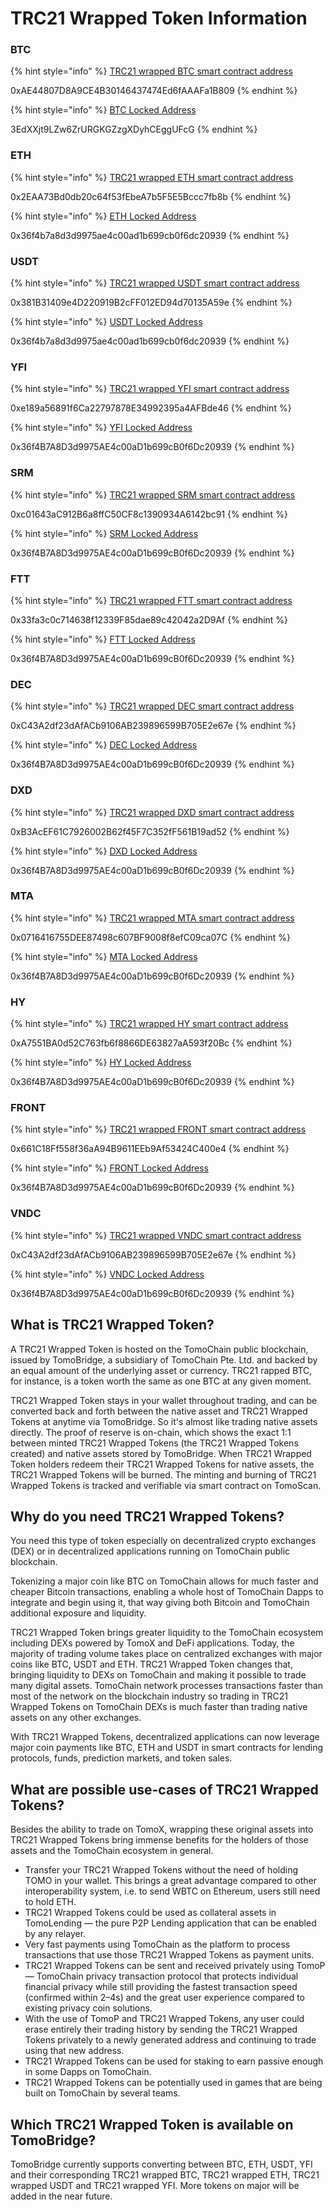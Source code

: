 # TRC21 Wrapped Token Information

### BTC

{% hint style="info" %}
[TRC21 wrapped BTC smart contract address](https://scan.tomochain.com/tokens/0xae44807d8a9ce4b30146437474ed6faaafa1b809) 

0xAE44807D8A9CE4B30146437474Ed6fAAAFa1B809
{% endhint %}

{% hint style="info" %}
[BTC Locked Address](https://www.blockchain.com/btc/address/3EdXXjt9LZw6ZrURGKGZzgXDyhCEggUFcG)

3EdXXjt9LZw6ZrURGKGZzgXDyhCEggUFcG
{% endhint %}

### ETH

{% hint style="info" %}
[TRC21 wrapped ETH smart contract address](https://scan.tomochain.com/tokens/0x2eaa73bd0db20c64f53febea7b5f5e5bccc7fb8b)

0x2EAA73Bd0db20c64f53fEbeA7b5F5E5Bccc7fb8b
{% endhint %}

{% hint style="info" %}
[ ETH Locked Address](https://etherscan.io/address/0x36f4b7a8d3d9975ae4c00ad1b699cb0f6dc20939)

0x36f4b7a8d3d9975ae4c00ad1b699cb0f6dc20939
{% endhint %}

### USDT

{% hint style="info" %}
[TRC21 wrapped USDT smart contract address](https://scan.tomochain.com/tokens/0x381b31409e4d220919b2cff012ed94d70135a59e)

0x381B31409e4D220919B2cFF012ED94d70135A59e
{% endhint %}

{% hint style="info" %}
[USDT Locked Address](https://etherscan.io/address/0x36f4b7a8d3d9975ae4c00ad1b699cb0f6dc20939)

0x36f4b7a8d3d9975ae4c00ad1b699cb0f6dc20939
{% endhint %}

### YFI

{% hint style="info" %}
[TRC21 wrapped YFI smart contract address](https://scan.tomochain.com/tokens/0xe189a56891f6ca22797878e34992395a4afbde46)

0xe189a56891f6Ca22797878E34992395a4AFBde46
{% endhint %}

{% hint style="info" %}
[YFI Locked Address](https://etherscan.io/address/0x36f4b7a8d3d9975ae4c00ad1b699cb0f6dc20939)

0x36f4B7A8D3d9975AE4c00aD1b699cB0f6Dc20939
{% endhint %}

### SRM

{% hint style="info" %}
[TRC21 wrapped SRM smart contract address](https://scan.tomochain.com/address/0xc01643ac912b6a8ffc50cf8c1390934a6142bc91)

0xc01643aC912B6a8ffC50CF8c1390934A6142bc91
{% endhint %}

{% hint style="info" %}
[SRM Locked Address](https://etherscan.io/address/0x36f4b7a8d3d9975ae4c00ad1b699cb0f6dc20939)

0x36f4B7A8D3d9975AE4c00aD1b699cB0f6Dc20939
{% endhint %}

### FTT

{% hint style="info" %}
[TRC21 wrapped FTT smart contract address](https://scan.tomochain.com/tokens/0x33fa3c0c714638f12339f85dae89c42042a2d9af)

0x33fa3c0c714638f12339F85dae89c42042a2D9Af
{% endhint %}

{% hint style="info" %}
[FTT Locked Address](https://etherscan.io/address/0x36f4b7a8d3d9975ae4c00ad1b699cb0f6dc20939)

0x36f4B7A8D3d9975AE4c00aD1b699cB0f6Dc20939
{% endhint %}

### DEC

{% hint style="info" %}
[TRC21 wrapped DEC smart contract address](https://scan.tomochain.com/tokens/0xc43a2df23dafacb9106ab239896599b705e2e67e)

0xC43A2df23dAfACb9106AB239896599B705E2e67e
{% endhint %}

{% hint style="info" %}
[DEC Locked Address](https://etherscan.io/address/0x36f4b7a8d3d9975ae4c00ad1b699cb0f6dc20939)

0x36f4B7A8D3d9975AE4c00aD1b699cB0f6Dc20939
{% endhint %}

### DXD

{% hint style="info" %}
[TRC21 wrapped DXD smart contract address](https://scan.tomochain.com/address/0xB3AcEF61C7926002B62f45F7C352fF561B19ad52)

0xB3AcEF61C7926002B62f45F7C352fF561B19ad52
{% endhint %}

{% hint style="info" %}
[DXD Locked Address](https://etherscan.io/address/0x36f4b7a8d3d9975ae4c00ad1b699cb0f6dc20939)

0x36f4B7A8D3d9975AE4c00aD1b699cB0f6Dc20939
{% endhint %}

### MTA

{% hint style="info" %}
[TRC21 wrapped MTA smart contract address](https://scan.tomochain.com/address/0x0716416755dee87498c607bf9008f8efc09ca07c)

0x0716416755DEE87498c607BF9008f8efC09ca07C
{% endhint %}

{% hint style="info" %}
[MTA Locked Address](https://etherscan.io/address/0x36f4b7a8d3d9975ae4c00ad1b699cb0f6dc20939)

0x36f4B7A8D3d9975AE4c00aD1b699cB0f6Dc20939
{% endhint %}

### HY

{% hint style="info" %}
[TRC21 wrapped HY smart contract address](https://scan.tomochain.com/address/0xA7551BA0d52C763fb6f8866DE63827aA593f20Bc)

0xA7551BA0d52C763fb6f8866DE63827aA593f20Bc
{% endhint %}

{% hint style="info" %}
[HY Locked Address](https://etherscan.io/address/0x36f4b7a8d3d9975ae4c00ad1b699cb0f6dc20939)

0x36f4B7A8D3d9975AE4c00aD1b699cB0f6Dc20939
{% endhint %}

### FRONT

{% hint style="info" %}
[TRC21 wrapped FRONT smart contract address](https://scan.tomochain.com/address/0x661C18Ff558f36aA94B9611EEb9Af53424C400e4)

0x661C18Ff558f36aA94B9611EEb9Af53424C400e4
{% endhint %}

{% hint style="info" %}
[FRONT Locked Address](https://etherscan.io/address/0x36f4b7a8d3d9975ae4c00ad1b699cb0f6dc20939)

0x36f4B7A8D3d9975AE4c00aD1b699cB0f6Dc20939
{% endhint %}

### VNDC

{% hint style="info" %}
[TRC21 wrapped VNDC smart contract address](https://scan.tomochain.com/tokens/0xc43a2df23dafacb9106ab239896599b705e2e67e)

0xC43A2df23dAfACb9106AB239896599B705E2e67e
{% endhint %}

{% hint style="info" %}
[VNDC Locked Address](https://etherscan.io/address/0x36f4b7a8d3d9975ae4c00ad1b699cb0f6dc20939)

0x36f4B7A8D3d9975AE4c00aD1b699cB0f6Dc20939
{% endhint %}

## What is TRC21 Wrapped Token?

A TRC21 Wrapped Token is  hosted on the TomoChain public blockchain, issued by TomoBridge, a subsidiary of TomoChain Pte. Ltd.  and  backed by an equal amount of the underlying asset or currency. TRC21 rapped BTC, for instance, is a token worth the same as one BTC at any given moment. 

TRC21 Wrapped Token stays in your wallet throughout trading, and can be converted back and forth between the native asset and TRC21 Wrapped Tokens at anytime via TomoBridge. So it's almost like trading native assets directly. The proof of reserve is on-chain, which shows the exact 1:1 between minted TRC21 Wrapped Tokens \(the TRC21 Wrapped Tokens created\) and native assets stored by TomoBridge. When TRC21 Wrapped Token holders redeem their TRC21 Wrapped Tokens for native assets, the TRC21 Wrapped Tokens will be burned. The minting  and burning of TRC21 Wrapped Tokens is tracked and verifiable via smart contract on TomoScan.

## Why do you need TRC21 Wrapped Tokens?

You need this type of token especially on decentralized crypto exchanges \(DEX\) or in decentralized applications running on TomoChain public blockchain. 

Tokenizing a major coin like BTC on TomoChain allows for much faster and cheaper Bitcoin transactions, enabling a whole host of TomoChain Dapps to integrate and begin using it, that way giving both Bitcoin and TomoChain additional exposure and liquidity. 

TRC21 Wrapped Token brings greater liquidity to the TomoChain ecosystem including DEXs powered by TomoX and DeFi applications. Today, the majority of trading volume takes place on centralized exchanges with major coins like BTC, USDT and ETH. TRC21 Wrapped Token changes that, bringing liquidity to DEXs on TomoChain and making it possible to trade many digital assets. TomoChain network processes transactions faster than most of the network on the blockchain industry so trading in TRC21 Wrapped Tokens on TomoChain DEXs is much faster than trading native assets on any other exchanges.

With TRC21 Wrapped Tokens, decentralized applications can now leverage major coin payments like BTC, ETH and USDT in smart contracts for lending protocols, funds, prediction markets, and token sales. 

## What are possible use-cases of TRC21 Wrapped Tokens? 

Besides the ability to trade on TomoX, wrapping these original assets into TRC21 Wrapped Tokens bring immense benefits for the holders of those assets and the TomoChain ecosystem in general. 

* Transfer your TRC21 Wrapped Tokens without the need of holding TOMO in your wallet. This brings a great advantage compared to other interoperability system, i.e. to send WBTC on Ethereum, users still need to hold ETH. 
* TRC21 Wrapped Tokens could be used as collateral assets in TomoLending — the pure P2P Lending application that can be enabled by any relayer. 
* Very fast payments using TomoChain as the platform to process transactions that use those TRC21 Wrapped Tokens as payment units. 
* TRC21 Wrapped Tokens can be sent and received privately using TomoP — TomoChain privacy transaction protocol that protects individual financial privacy while still providing the fastest transaction speed \(confirmed within 2–4s\) and the great user experience compared to existing privacy coin solutions. 
* With the use of TomoP and TRC21 Wrapped Tokens, any user could erase entirely their trading history by sending the TRC21 Wrapped Tokens privately to a newly generated address and continuing to trade using that new address. 
* TRC21 Wrapped Tokens can be used for staking to earn passive enough in some Dapps on TomoChain. 
* TRC21 Wrapped Tokens can be potentially used in games that are being built on TomoChain by several teams.

## Which TRC21 Wrapped Token is available on TomoBridge?

TomoBridge currently supports converting between BTC, ETH, USDT, YFI and their corresponding TRC21 wrapped BTC, TRC21 wrapped ETH, TRC21 wrapped USDT and TRC21 wrapped YFI. More tokens on major will be added in the near future.

